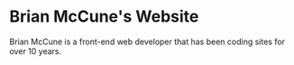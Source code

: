 Brian McCune's Website
=======

Brian McCune is a front-end web developer that has been coding sites for over 10 years. 
